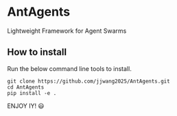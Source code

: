 # AntAgents
Lightweight Framework for Agent Swarms

## How to install
Run the below command line tools to install.
```
git clone https://github.com/jjwang2025/AntAgents.git
cd AntAgents
pip install -e .
```

ENJOY IY! 😃
